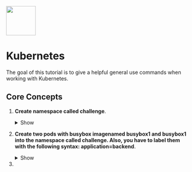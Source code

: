 <img src="https://user-images.githubusercontent.com/8485060/146396141-6682bb2b-8712-465e-a0a1-241c99d88486.png" width=80 height="80"/>
<h1>Kubernetes</h1>
The goal of this tutorial is to give a helpful general use commands when working with Kubernetes.<br>
<h2>Core Concepts </h2>

1. <b>Create namespace called challenge</b>.
      <details><summary>Show</summary>

      ```
      kubectl create ns challenge
      ```
      </details>
2. <b>Create two pods with busybox imagenamed busybox1 and busybox1 into the namespace called challenge. Also, you have to label them with the following syntax: application=backend</b>.
      <details><summary>Show</summary>

      ```
      kubectl create ns challenge
      ```
      </details>
3. 



